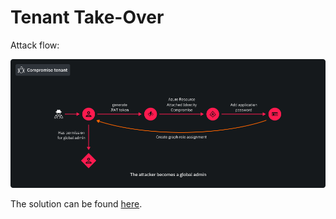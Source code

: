 # Tenant Take-Over
Attack flow:

![Tenant Take-Over Flow](./scenario4_flow.png)

The solution can be found [here](./solution.md).
